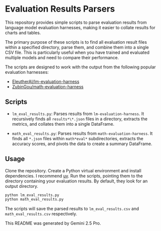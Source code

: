 # Evaluation Results Parsers

This repository provides simple scripts to parse evaluation results from language model evaluation harnesses, making it easier to collate results for charts and tables.

The primary purpose of these scripts is to find all evaluation result files within a specified directory, parse them, and combine them into a single CSV file. This is particularly useful when you have trained and evaluated multiple models and need to compare their performance.

The scripts are designed to work with the output from the following popular evaluation harnesses:

- [EleutherAI/lm-evaluation-harness](https://github.com/EleutherAI/lm-evaluation-harness)
- [ZubinGou/math-evaluation-harness](https://github.com/ZubinGou/math-evaluation-harness)

## Scripts

- `lm_eval_results.py`: Parses results from `lm-evaluation-harness`. It recursively finds all `results*\*.json` files in a directory, extracts the metrics, and collates them into a single DataFrame.

- `math_eval_results.py`: Parses results from `math-evaluation-harness`. It finds all `*.json` files within `math*eval*` subdirectories, extracts the accuracy scores, and pivots the data to create a summary DataFrame.

## Usage

Clone the repository.
Create a Python virtual environment and install dependencies. I recommend [uv](https://github.com/astral-sh/uv).
Run the scripts, pointing them to the directory containing your evaluation results. By default, they look for an output directory.

```sh
python lm_eval_results.py
python math_eval_results.py
```

The scripts will save the parsed results to `lm_eval_results.csv` and `math_eval_results.csv` respectively.

This README was generated by Gemini 2.5 Pro.
